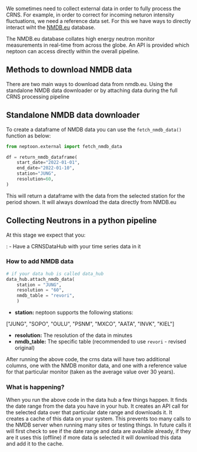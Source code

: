 We sometimes need to collect external data in order to fully process the CRNS. For example, in order to correct for incoming neturon intensity fluctuations, we need a reference data set. For this we have ways to directly interact wiht the [NMDB.eu](https://www.nmdb.eu) database. 

The NMDB.eu database collates high energy neutron monitor measurements in real-time from across the globe. An API is provided which neptoon can access directly within the overall pipeline. 

## Methods to download NMDB data

There are two main ways to download data from nmdb.eu. Using the standalone NMDB data downloader or by attaching data during the full CRNS processing pipeline

## Standalone NMDB data downloader

To create a dataframe of NMDB data you can use the `fetch_nmdb_data()` function as below:

```python
from neptoon.external import fetch_nmdb_data

df = return_nmdb_dataframe(
    start_date="2022-01-01",
    end_date="2022-01-10",
    station="JUNG",
    resolution=60,
)
```

This will return a dataframe with the data from the selected station for the period shown. It will always download the data directly from NMDB.eu


## Collecting Neutrons in a python pipeline

At this stage we expect that you:

: - Have a CRNSDataHub with your time series data in it

### How to add NMDB data

```python
# if your data hub is called data_hub
data_hub.attach_nmdb_data(
    station = "JUNG",
    resolution = "60",
    nmdb_table = "revori",
    )
```

- **station:** neptoon supports the following stations: 

["JUNG", "SOPO", "OULU", "PSNM", "MXCO", "AATA", "INVK", "KIEL"]

- **resolution:** The resolution of the data in minutes
- **nmdb_table:** The specific table (recommended to use `revori` - revised original)

After running the above code, the crns data will have two additional columns, one with the NMDB monitor data, and one with a reference value for that particular monitor (taken as the average value over 30 years).

### What is happening?

When you run the above code in the data hub a few things happen. It finds the date range from the data you have in your hub. It creates an API call for the selected data over that particular date range and downloads it. It creates a cache of this data on your system. This prevents too many calls to the NMDB server when running many sites or testing things. In future calls it will first check to see if the date range and data are available already, if they are it uses this (offline) if more data is selected it will download this data and add it to the cache. 